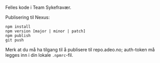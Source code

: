 Felles kode i Team Sykefravær.

Publisering til Nexus:

```
npm install
npm version [major | minor | patch]
npm publish
git push
```

Merk at du må ha tilgang til å publisere til repo.adeo.no; auth-token må legges inn i din lokale `.npmrc`-fil. 